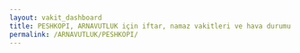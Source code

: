 ```yaml
---
layout: vakit_dashboard
title: PESHKOPI, ARNAVUTLUK için iftar, namaz vakitleri ve hava durumu - ilçe/eyalet seç
permalink: /ARNAVUTLUK/PESHKOPI/
---
```


<script type="text/javascript">
  var GLOBAL_COUNTRY = 'ARNAVUTLUK';
  var GLOBAL_CITY = 'PESHKOPI';
  var GLOBAL_STATE = '';
  var lat = 72;
  var lon = 21;
</script>
